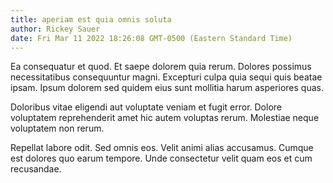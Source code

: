 ```yaml
---
title: aperiam est quia omnis soluta
author: Rickey Sauer
date: Fri Mar 11 2022 18:26:08 GMT-0500 (Eastern Standard Time)
---
```

Ea consequatur et quod. Et saepe dolorem quia rerum. Dolores possimus necessitatibus consequuntur magni. Excepturi culpa quia sequi quis beatae ipsam. Ipsum dolorem sed quidem eius sunt mollitia harum asperiores quas.

 Doloribus vitae eligendi aut voluptate veniam et fugit error. Dolore voluptatem reprehenderit amet hic autem voluptas rerum. Molestiae neque voluptatem non rerum.

 Repellat labore odit. Sed omnis eos. Velit animi alias accusamus. Cumque est dolores quo earum tempore. Unde consectetur velit quam eos et cum recusandae.
